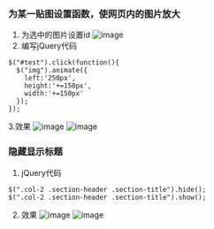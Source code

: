 ### 为某一贴图设置函数，使网页内的图片放大
1. 为选中的图片设置id
![image](https://github.com/bige1997372/Database-Principle2/blob/master/%E7%AC%AC%E4%B8%80%E5%91%A8/%E8%AF%BE%E5%A0%82%E4%BD%9C%E4%B8%9A/SharedScreenshot2.jpg)
2. 编写jQuery代码
```
$("#test").click(function(){
  $("img").animate({
    left:'250px',
    height:'+=150px',
    width:'+=150px'
  });
});
```
3.效果
![image](https://github.com/bige1997372/Database-Principle2/blob/master/%E7%AC%AC%E4%B8%80%E5%91%A8/%E8%AF%BE%E5%A0%82%E4%BD%9C%E4%B8%9A/SharedScreenshot3.jpg)
![image](https://github.com/bige1997372/Database-Principle2/blob/master/%E7%AC%AC%E4%B8%80%E5%91%A8/%E8%AF%BE%E5%A0%82%E4%BD%9C%E4%B8%9A/SharedScreenshot4.jpg)
### 隐藏显示标题

1. jQuery代码
```
$(".col-2 .section-header .section-title").hide();
$(".col-2 .section-header .section-title").show();
```
2. 效果
![image](https://github.com/bige1997372/Database-Principle2/blob/master/%E7%AC%AC%E4%B8%80%E5%91%A8/%E8%AF%BE%E5%A0%82%E4%BD%9C%E4%B8%9A/SharedScreenshot5.jpg)
![image](https://github.com/bige1997372/Database-Principle2/blob/master/%E7%AC%AC%E4%B8%80%E5%91%A8/%E8%AF%BE%E5%A0%82%E4%BD%9C%E4%B8%9A/SharedScreenshot6.jpg)
